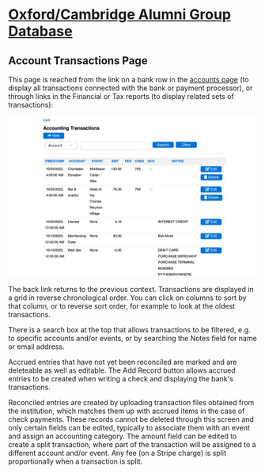 # [Oxford/Cambridge Alumni Group Database](index.md)

## Account Transactions Page

This page is reached from the link on a bank row in the [accounts page](accounts.md) (to display all transactions connected with the bank or payment processor), or through links in the Financial or Tax reports (to display related sets of transactions):

![transactions page](images/account_transactions.png)

The back link returns to the previous context. Transactions are displayed in a grid in reverse chronological order. You can click on columns to sort by that column, or to reverse sort order, for example to look at the oldest transactions.

There is a search box at the top that allows transactions to be filtered, e.g. to specific accounts and/or events, or by searching the Notes field for name or email address.

Accrued entries that have not yet been reconciled are marked and are deleteable as well as editable. The Add Record button allows accrued entries to be created when writing a check and displaying the bank's transactions.

Reconciled entries are created by uploading transaction files obtained from the institution, which matches them up with accrued items in the case of check payments. These records cannot be deleted through this screen and only certain fields can be edited, typically to associate them with an event and assign an accounting category. The amount field can be edited to create a split transaction, where part of the transaction will be assigned to a different account and/or event. Any fee (on a Stripe charge) is split proportionally when a transaction is split.
